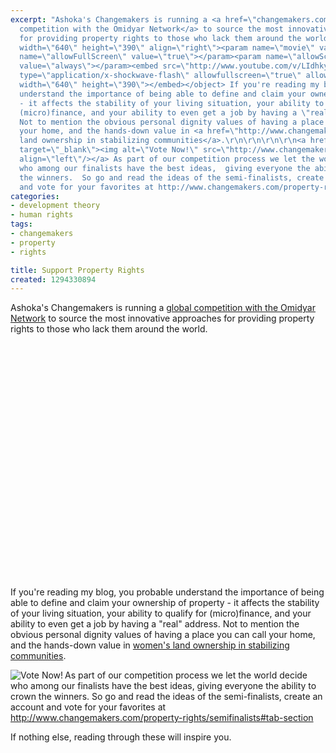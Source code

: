 ```yaml
---
excerpt: "Ashoka's Changemakers is running a <a href=\"changemakers.com/property-rights\">global
  competition with the Omidyar Network</a> to source the most innovative approaches
  for providing property rights to those who lack them around the world. \r\n\r\n<object
  width=\"640\" height=\"390\" align=\"right\"><param name=\"movie\" value=\"http://www.youtube.com/v/LIdhkyvnkKg&hl=en_US&feature=player_embedded&version=3\"></param><param
  name=\"allowFullScreen\" value=\"true\"></param><param name=\"allowScriptAccess\"
  value=\"always\"></param><embed src=\"http://www.youtube.com/v/LIdhkyvnkKg&hl=en_US&feature=player_embedded&version=3\"
  type=\"application/x-shockwave-flash\" allowfullscreen=\"true\" allowScriptAccess=\"always\"
  width=\"640\" height=\"390\"></embed></object> If you're reading my blog, you probable
  understand the importance of being able to define and claim your ownership of property
  - it affects the stability of your living situation, your ability to qualify for
  (micro)finance, and your ability to even get a job by having a \"real\" address.
  Not to mention the obvious personal dignity values of having a place you can call
  your home, and the hands-down value in <a href=\"http://www.changemakers.com/node/98644\">women's
  land ownership in stabilizing communities</a>.\r\n\r\n\r\n\r\n<a href=\"http://www.changemakers.com/property-rights/semifinalists#tab-section\"
  target=\"_blank\"><img alt=\"Vote Now!\" src=\"http://www.changemakers.com/system/files/on_proprights_votebutton.png\"
  align=\"left\"/></a> As part of our competition process we let the world decide
  who among our finalists have the best ideas,  giving everyone the ability to crown
  the winners.  So go and read the ideas of the semi-finalists, create an account
  and vote for your favorites at http://www.changemakers.com/property-rights/semifinalists#tab-section\r\n\r"
categories:
- development theory
- human rights
tags:
- changemakers
- property
- rights

title: Support Property Rights
created: 1294330894
---
```

Ashoka's Changemakers is running a <a href="changemakers.com/property-rights">global competition with the Omidyar Network</a> to source the most innovative approaches for providing property rights to those who lack them around the world. 

<object width="640" height="390" align="right"><param name="movie" value="http://www.youtube.com/v/LIdhkyvnkKg&hl=en_US&feature=player_embedded&version=3"></param><param name="allowFullScreen" value="true"></param><param name="allowScriptAccess" value="always"></param><embed src="http://www.youtube.com/v/LIdhkyvnkKg&hl=en_US&feature=player_embedded&version=3" type="application/x-shockwave-flash" allowfullscreen="true" allowScriptAccess="always" width="640" height="390"></embed></object> If you're reading my blog, you probable understand the importance of being able to define and claim your ownership of property - it affects the stability of your living situation, your ability to qualify for (micro)finance, and your ability to even get a job by having a "real" address. Not to mention the obvious personal dignity values of having a place you can call your home, and the hands-down value in <a href="http://www.changemakers.com/node/98644">women's land ownership in stabilizing communities</a>.



<a href="http://www.changemakers.com/property-rights/semifinalists#tab-section" target="_blank"><img alt="Vote Now!" src="http://www.changemakers.com/system/files/on_proprights_votebutton.png" align="left"/></a> As part of our competition process we let the world decide who among our finalists have the best ideas,  giving everyone the ability to crown the winners.  So go and read the ideas of the semi-finalists, create an account and vote for your favorites at http://www.changemakers.com/property-rights/semifinalists#tab-section

If nothing else, reading through these will inspire you.

